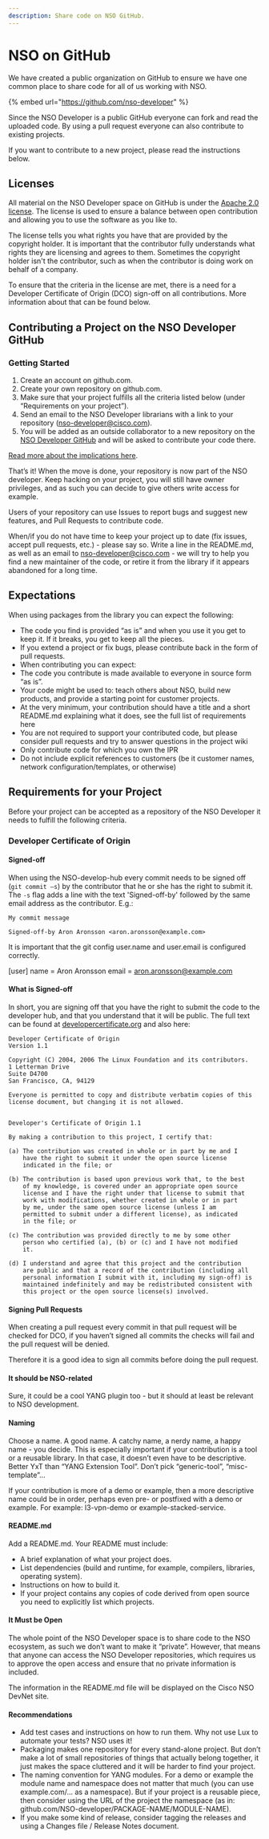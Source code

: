 ```yaml
---
description: Share code on NSO GitHub.
---
```


# NSO on GitHub

We have created a public organization on GitHub to ensure we have one common place to share code for all of us working with NSO.

{% embed url="https://github.com/nso-developer" %}

Since the NSO Developer is a public GitHub everyone can fork and read the uploaded code. By using a pull request everyone can also contribute to existing projects.

If you want to contribute to a new project, please read the instructions below.

## Licenses <a href="#licenses" id="licenses"></a>

All material on the NSO Developer space on GitHub is under the [Apache 2.0 license](https://github.com/NSO-developer/NSO-developer/blob/master/LICENSE). The license is used to ensure a balance between open contribution and allowing you to use the software as you like to.

The license tells you what rights you have that are provided by the copyright holder. It is important that the contributor fully understands what rights they are licensing and agrees to them. Sometimes the copyright holder isn't the contributor, such as when the contributor is doing work on behalf of a company.

To ensure that the criteria in the license are met, there is a need for a Developer Certificate of Origin (DCO) sign-off on all contributions. More information about that can be found below.

## Contributing a Project on the NSO Developer GitHub <a href="#contributing-a-project-on-the-nso-developer-github" id="contributing-a-project-on-the-nso-developer-github"></a>

### Getting Started

1. Create an account on github.com.
2. Create your own repository on github.com.
3. Make sure that your project fulfills all the criteria listed below (under “Requirements on your project”).
4. Send an email to the NSO Developer librarians with a link to your repository ([nso-developer@cisco.com](mailto:nso-developer@cisco.com)).
5. You will be added as an outside collaborator to a new repository on the [NSO Developer GitHub](https://github.com/NSO-developer) and will be asked to contribute your code there.

[Read more about the implications here](https://help.github.com/enterprise/2.6/user/articles/about-repository-transfers/).

That’s it! When the move is done, your repository is now part of the NSO developer. Keep hacking on your project, you will still have owner privileges, and as such you can decide to give others write access for example.

Users of your repository can use Issues to report bugs and suggest new features, and Pull Requests to contribute code.

When/if you do not have time to keep your project up to date (fix issues, accept pull requests, etc.) - please say so. Write a line in the README.md, as well as an email to [nso-developer@cisco.com](mailto:nso-developer@cisco.com) - we will try to help you find a new maintainer of the code, or retire it from the library if it appears abandoned for a long time.

## Expectations <a href="#expectations" id="expectations"></a>

When using packages from the library you can expect the following:

* The code you find is provided “as is” and when you use it you get to keep it. If it breaks, you get to keep all the pieces.
* If you extend a project or fix bugs, please contribute back in the form of pull requests.
* When contributing you can expect:
* The code you contribute is made available to everyone in source form “as is”.
* Your code might be used to: teach others about NSO, build new products, and provide a starting point for customer projects.
* At the very minimum, your contribution should have a title and a short README.md explaining what it does, see the full list of requirements here
* You are not required to support your contributed code, but please consider pull requests and try to answer questions in the project wiki
* Only contribute code for which you own the IPR
* Do not include explicit references to customers (be it customer names, network configuration/templates, or otherwise)

## Requirements for your Project <a href="#requirements-on-your-project" id="requirements-on-your-project"></a>

Before your project can be accepted as a repository of the NSO Developer it needs to fulfill the following criteria.

### Developer Certificate of Origin <a href="#developer-certificate-of-origin" id="developer-certificate-of-origin"></a>

#### **Signed-off**

When using the NSO-develop-hub every commit needs to be signed off (`git commit –s`) by the contributor that he or she has the right to submit it. The `-s` flag adds a line with the text 'Signed-off-by' followed by the same email address as the contributor. E.g.:

```markup
My commit message

Signed-off-by Aron Aronsson <aron.aronsson@example.com>
```

It is important that the git config user.name and user.email is configured correctly.

\[user] name = Aron Aronsson email = [aron.aronsson@example.com](mailto:aron.aronsson@example.com)

#### **What is Signed-off**

In short, you are signing off that you have the right to submit the code to the developer hub, and that you understand that it will be public. The full text can be found at [developercertificate.org](https://www.developercertificate.org/) and also here:

```markup
Developer Certificate of Origin
Version 1.1

Copyright (C) 2004, 2006 The Linux Foundation and its contributors.
1 Letterman Drive
Suite D4700
San Francisco, CA, 94129

Everyone is permitted to copy and distribute verbatim copies of this
license document, but changing it is not allowed.


Developer's Certificate of Origin 1.1

By making a contribution to this project, I certify that:

(a) The contribution was created in whole or in part by me and I
    have the right to submit it under the open source license
    indicated in the file; or

(b) The contribution is based upon previous work that, to the best
    of my knowledge, is covered under an appropriate open source
    license and I have the right under that license to submit that
    work with modifications, whether created in whole or in part
    by me, under the same open source license (unless I am
    permitted to submit under a different license), as indicated
    in the file; or

(c) The contribution was provided directly to me by some other
    person who certified (a), (b) or (c) and I have not modified
    it.

(d) I understand and agree that this project and the contribution
    are public and that a record of the contribution (including all
    personal information I submit with it, including my sign-off) is
    maintained indefinitely and may be redistributed consistent with
    this project or the open source license(s) involved.
```

#### **Signing Pull Requests**

When creating a pull request every commit in that pull request will be checked for DCO, if you haven’t signed all commits the checks will fail and the pull request will be denied.

Therefore it is a good idea to sign all commits before doing the pull request.

#### It should be NSO-related <a href="#it-should-be-nso-related" id="it-should-be-nso-related"></a>

Sure, it could be a cool YANG plugin too - but it should at least be relevant to NSO development.

#### Naming <a href="#naming" id="naming"></a>

Choose a name. A good name. A catchy name, a nerdy name, a happy name - you decide. This is especially important if your contribution is a tool or a reusable library. In that case, it doesn’t even have to be descriptive. Better YxT than “YANG Extension Tool”. Don’t pick “generic-tool”, “misc-template”…

If your contribution is more of a demo or example, then a more descriptive name could be in order, perhaps even pre- or postfixed with a demo or example. For example: l3-vpn-demo or example-stacked-service.

#### README.md <a href="#readmemd" id="readmemd"></a>

Add a README.md. Your README must include:

* A brief explanation of what your project does.
* List dependencies (build and runtime, for example, compilers, libraries, operating system).
* Instructions on how to build it.
* If your project contains any copies of code derived from open source you need to explicitly list which projects.

#### It Must be Open <a href="#it-must-be-open" id="it-must-be-open"></a>

The whole point of the NSO Developer space is to share code to the NSO ecosystem, as such we don’t want to make it “private”. However, that means that anyone can access the NSO Developer repositories, which requires us to approve the open access and ensure that no private information is included.

The information in the README.md file will be displayed on the Cisco NSO DevNet site.

#### Recommendations <a href="#recommendations" id="recommendations"></a>

* Add test cases and instructions on how to run them. Why not use Lux to automate your tests? NSO uses it!
* Packaging makes one repository for every stand-alone project. But don’t make a lot of small repositories of things that actually belong together, it just makes the space cluttered and it will be harder to find your project.
* The naming convention for YANG modules. For a demo or example the module name and namespace does not matter that much (you can use example.com/... as a namespace). But if your project is a reusable piece, then consider using the URL of the project the namespace (as in: github.com/NSO-developer/PACKAGE-NAME/MODULE-NAME).
* If you make some kind of release, consider tagging the releases and using a Changes file / Release Notes document.
